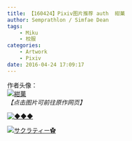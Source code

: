 ```yaml
---
title: 【160424】Pixiv图片推荐 auth  紺菓
author: Semprathlon / Simfae Dean
tags:
	- Miku
	- 校服
categories:
	- Artwork
	- Pixiv
date: 2016-04-24 17:09:17
---
```

作者头像：  
[![紺菓](/blog/uploads/2016/04/8764406.jpg)](http://www.pixiv.net/member_illust.php?id=5561441)  
<em>【点击图片可前往原作网页】</em>  

[![◆◆◆](/blog/uploads/2016/04/53869279_p0.jpg)](http://www.pixiv.net/member_illust.php?mode=medium&illust_id=53869279)
<!--more-->

[![サクラティー✿](/blog/uploads/2016/04/56066507_p0.jpg)](http://www.pixiv.net/member_illust.php?mode=medium&illust_id=56066507)